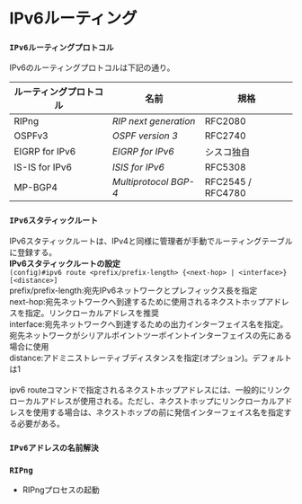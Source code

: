 # IPv6ルーティング

### `IPv6ルーティングプロトコル`
IPv6のルーティングプロトコルは下記の通り。

|ルーティングプロトコル|名前                  |規格              |
|-------------------|---------------------|-----------------|
|RIPng              |*RIP next generation*|RFC2080          |
|OSPFv3             |*OSPF version 3*     |RFC2740          |
|EIGRP for IPv6     |*EIGRP for IPv6*     |シスコ独自         |
|IS-IS for IPv6     |*ISIS for IPv6*      |RFC5308          |
|MP-BGP4            |*Multiprotocol BGP-4*|RFC2545 / RFC4780|

### `IPv6スタティックルート`
IPv6スタティックルートは、IPv4と同様に管理者が手動でルーティングテーブルに登録する。  
**IPv6スタティックルートの設定**  
`(config)#ipv6 route <prefix/prefix-length> {<next-hop> | <interface>} [<distance>]`  
prefix/prefix-length:宛先IPv6ネットワークとプレフィックス長を指定  
next-hop:宛先ネットワークへ到達するために使用されるネクストホップアドレスを指定。リンクローカルアドレスを推奨  
interface:宛先ネットワークへ到達するための出力インターフェイス名を指定。宛先ネットワークがシリアルポイントツーポイントインターフェイスの先にある場合に使用  
distance:アドミニストレーティブディスタンスを指定(オプション)。デフォルトは1</br></br>
ipv6 routeコマンドで指定されるネクストホップアドレスには、一般的にリンクローカルアドレスが使用される。ただし、ネクストホップにリンクローカルアドレスを使用する場合は、ネクストホップの前に発信インターフェイス名を指定する必要がある。

### `IPv6アドレスの名前解決`


### `RIPng`


- RIPngプロセスの起動
